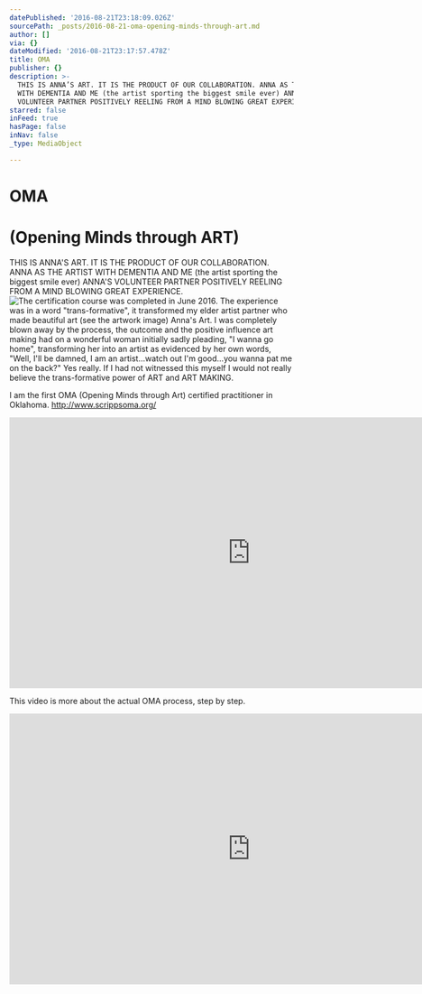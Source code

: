 ```yaml
---
datePublished: '2016-08-21T23:18:09.026Z'
sourcePath: _posts/2016-08-21-oma-opening-minds-through-art.md
author: []
via: {}
dateModified: '2016-08-21T23:17:57.478Z'
title: OMA
publisher: {}
description: >-
  THIS IS ANNA’S ART. IT IS THE PRODUCT OF OUR COLLABORATION. ANNA AS THE ARTIST
  WITH DEMENTIA AND ME (the artist sporting the biggest smile ever) ANNA’S
  VOLUNTEER PARTNER POSITIVELY REELING FROM A MIND BLOWING GREAT EXPERIENCE.
starred: false
inFeed: true
hasPage: false
inNav: false
_type: MediaObject

---
```

# OMA

# (Opening Minds through ART)

THIS IS ANNA'S ART. IT IS THE PRODUCT OF OUR COLLABORATION. ANNA AS THE ARTIST WITH DEMENTIA AND ME (the artist sporting the biggest smile ever) ANNA'S VOLUNTEER PARTNER POSITIVELY REELING FROM A MIND BLOWING GREAT EXPERIENCE.
![The certification course was completed in June 2016. The experience was in a word "trans-formative", it transformed my elder artist partner who made beautiful art (see the artwork image) Anna's Art.  I was completely blown away by the process, the outcome and the positive influence art making had on a wonderful woman initially sadly pleading, "I wanna go home", transforming her into an artist as evidenced by her own words, "Well, I'll be damned, I am an artist...watch out I'm good...you wanna pat me on the back?" Yes really.  If I had not witnessed this myself I would not really believe the trans-formative power of ART and ART MAKING.](https://the-grid-user-content.s3-us-west-2.amazonaws.com/edf5e388-1143-43ae-9069-949d6f02eb6f.jpg)

I am the first OMA (Opening Minds through Art) certified practitioner in Oklahoma. http://www.scrippsoma.org/

<iframe src="https://cdn.embedly.com/widgets/media.html?src=https%3A%2F%2Fwww.youtube.com%2Fembed%2FdGyjmjM9M9I%3Ffeature%3Doembed&amp;url=http%3A%2F%2Fwww.youtube.com%2Fwatch%3Fv%3DdGyjmjM9M9I&amp;image=https%3A%2F%2Fi.ytimg.com%2Fvi%2FdGyjmjM9M9I%2Fhqdefault.jpg&amp;key=b7d04c9b404c499eba89ee7072e1c4f7&amp;type=text%2Fhtml&amp;schema=youtube" width="854" height="480" scrolling="no" frameborder="0" allowfullscreen="" style=""></iframe>

This video is more about the actual OMA process, step by step.

<iframe src="https://cdn.embedly.com/widgets/media.html?src=https%3A%2F%2Fwww.youtube.com%2Fembed%2FVHevoIoB7h0%3Ffeature%3Doembed&amp;url=http%3A%2F%2Fwww.youtube.com%2Fwatch%3Fv%3DVHevoIoB7h0&amp;image=https%3A%2F%2Fi.ytimg.com%2Fvi%2FVHevoIoB7h0%2Fhqdefault.jpg&amp;key=b7d04c9b404c499eba89ee7072e1c4f7&amp;type=text%2Fhtml&amp;schema=youtube" width="854" height="480" scrolling="no" frameborder="0" allowfullscreen="" style=""></iframe>